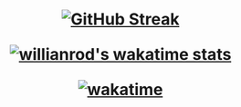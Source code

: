<h1 align="center">
 
  <a href="">[![GitHub Streak](https://streak-stats.demolab.com?user=ruben-ghidanac&theme=dark&hide_border=true&date_format=j%20M%5B%20Y%5D)](https://git.io/streak-stats)
  </a>
  
  <a href="">[![willianrod's wakatime stats](https://github-readme-stats.vercel.app/api/wakatime?username=ruben_ghidanac)](https://github.com/anuraghazra/github-readme-stats)
  </a>
 
 [![wakatime](https://wakatime.com/badge/user/e1190f58-e04f-4a4e-89a6-2b188c1ee0e0.svg)](https://wakatime.com/@e1190f58-e04f-4a4e-89a6-2b188c1ee0e0)
</p>

